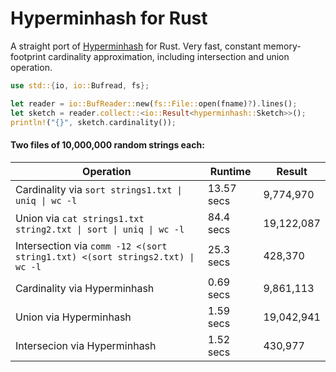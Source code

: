 # Hyperminhash for Rust

A straight port of [Hyperminhash](https://github.com/axiomhq/hyperminhash) for Rust. Very fast, constant memory-footprint cardinality approximation, including intersection and union operation.

```rust
use std::{io, io::Bufread, fs};

let reader = io::BufReader::new(fs::File::open(fname)?).lines();
let sketch = reader.collect::<io::Result<hyperminhash::Sketch>>();
println!("{}", sketch.cardinality());
```

#### Two files of 10,000,000 random strings each:

Operation | Runtime | Result
----------|----------------|-------
Cardinality via `sort strings1.txt \| uniq \| wc -l` | 13.57 secs | 9,774,970
Union via `cat strings1.txt string2.txt \| sort \| uniq \| wc -l` | 84.4 secs | 19,122,087
Intersection via `comm -12 <(sort string1.txt) <(sort strings2.txt) \| wc -l` | 25.3 secs | 428,370
Cardinality via Hyperminhash | 0.69 secs | 9,861,113
Union via Hyperminhash | 1.59 secs | 19,042,941
Intersecion via Hyperminhash | 1.52 secs | 430,977
